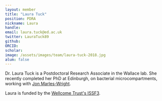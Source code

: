 ```yaml
---
layout: member
title: "Laura Tuck"
position: PDRA
nickname: Laura
handle: 
email: laura.tuck@ed.ac.uk
twitter: LauraTuck89
github: 
ORCID: 
scholar: 
image: /assets/images/team/laura-tuck-2018.jpg
alum: false
---
```


Dr. Laura Tuck is a Postdoctoral Research Associate in the Wallace lab. She recently completed her PhD at Edinburgh, on bacterial microcompartments, working with [Jon Marles-Wright](http://www.marles-wright-lab.org/).

Laura is funded by the [Wellcome Trust's ISSF3](https://www.ed.ac.uk/medicine-vet-medicine/research-support-development-commercialisation/issf).


